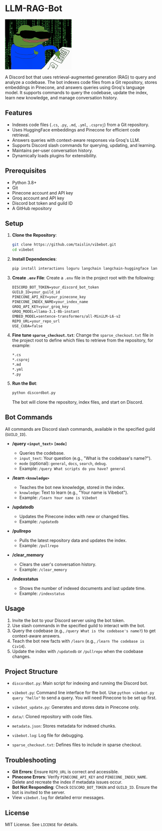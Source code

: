# LLM-RAG-Bot

![vibebot](vibebot.gif)

A Discord bot that uses retrieval-augmented generation (RAG) to query and analyze a codebase. The bot indexes code files from a Git repository, stores embeddings in Pinecone, and answers queries using Groq's language model. It supports commands to query the codebase, update the index, learn new knowledge, and manage conversation history.

## Features

-   Indexes code files (`.cs`, `.py`, `.md`, `.yml`, `.csproj`) from a Git repository.
-   Uses HuggingFace embeddings and Pinecone for efficient code retrieval.
-   Answers queries with context-aware responses via Groq's LLM.
-   Supports Discord slash commands for querying, updating, and learning.
-   Maintains per-user conversation history.
-   Dynamically loads plugins for extensibility.

## Prerequisites

-   Python 3.8+
-   Git
-   Pinecone account and API key
-   Groq account and API key
-   Discord bot token and guild ID
-   A GitHub repository

## Setup

1. **Clone the Repository**:

    ```bash
    git clone https://github.com/taislin/vibebot.git
    cd vibebot
    ```

2. **Install Dependencies**:

    ```bash
    pip install interactions loguru langchain langchain-huggingface langchain-groq langchain-pinecone pinecone-client groq gitpython tree-sitter tree-sitter-c-sharp
    ```

3. **Create `.env` File**:
   Create a `.env` file in the project root with the following:

    ```
    DISCORD_BOT_TOKEN=your_discord_bot_token
    GUILD_ID=your_guild_id
    PINECONE_API_KEY=your_pinecone_key
    PINECONE_INDEX_NAME=your_index_name
    GROQ_API_KEY=your_groq_key
    GROQ_MODEL=llama-3.1-8b-instant
    EMBED_MODEL=sentence-transformers/all-MiniLM-L6-v2
    REPO_URL=your_repo_url
    USE_CUDA=false
    ```

4. **Fine tune `sparse_checkout.txt`**:
   Change the `sparse_checkout.txt` file in the project root to define which files to retrieve from the repository, for example:

    ```
    *.cs
    *.csproj
    *.md
    *.yml
    *.py
    ```

5. **Run the Bot**:
    ```bash
    python discordbot.py
    ```
    The bot will clone the repository, index files, and start on Discord.

## Bot Commands

All commands are Discord slash commands, available in the specified guild (`GUILD_ID`).

-   **/query `<input_text>` `[mode]`**

    -   Queries the codebase.
    -   `input_text`: Your question (e.g., "What is the codebase's name?").
    -   `mode` (optional): `general`, `docs`, `search`, `debug`.
    -   Example: `/query What scripts do you have? general`

-   **/learn `<knowledge>`**

    -   Teaches the bot new knowledge, stored in the index.
    -   `knowledge`: Text to learn (e.g., "Your name is Vibebot").
    -   Example: `/learn Your name is Vibebot`

-   **/updatedb**

    -   Updates the Pinecone index with new or changed files.
    -   Example: `/updatedb`

-   **/pullrepo**

    -   Pulls the latest repository data and updates the index.
    -   Example: `/pullrepo`

-   **/clear_memory**

    -   Clears the user's conversation history.
    -   Example: `/clear_memory`

-   **/indexstatus**
    -   Shows the number of indexed documents and last update time.
    -   Example: `/indexstatus`

## Usage

1. Invite the bot to your Discord server using the bot token.
2. Use slash commands in the specified guild to interact with the bot.
3. Query the codebase (e.g., `/query What is the codebase's name?`) to get context-aware answers.
4. Teach the bot new facts with `/learn` (e.g., `/learn The codebase is Civ14`).
5. Update the index with `/updatedb` or `/pullrepo` when the codebase changes.

## Project Structure

-   `discordbot.py`: Main script for indexing and running the Discord bot.
-   `vibebot.py`: Command line interface for the bot. Use `python vibebot.py query "hello"` to send a query. You will need Pinecone to be set up first.
-   `vibebot_update.py`: Generates and stores data in Pinecone only.

-   `data/`: Cloned repository with code files.
-   `metadata.json`: Stores metadata for indexed chunks.
-   `vibebot.log`: Log file for debugging.
-   `sparse_checkout.txt`: Defines files to include in sparse checkout.

## Troubleshooting

-   **Git Errors**: Ensure `REPO_URL` is correct and accessible.
-   **Pinecone Errors**: Verify `PINECONE_API_KEY` and `PINECONE_INDEX_NAME`. Delete and recreate the index if metadata issues occur.
-   **Bot Not Responding**: Check `DISCORD_BOT_TOKEN` and `GUILD_ID`. Ensure the bot is invited to the server.
-   View `vibebot.log` for detailed error messages.

## License

MIT License. See `LICENSE` for details.
